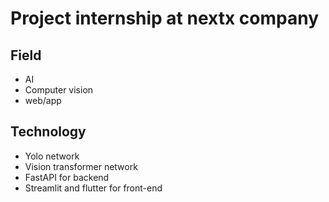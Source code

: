 # Project internship at nextx company

## Field 
- AI
- Computer vision
- web/app

## Technology
- Yolo network
- Vision transformer network
- FastAPI for backend
- Streamlit and flutter for front-end

